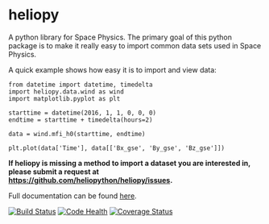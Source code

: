 # heliopy

A python library for Space Physics. The primary goal of this python package is
to make it really easy to import common data sets used in Space Physics.

A quick example shows how easy it is to import and view data:

```
from datetime import datetime, timedelta
import heliopy.data.wind as wind
import matplotlib.pyplot as plt

starttime = datetime(2016, 1, 1, 0, 0, 0)
endtime = starttime + timedelta(hours=2)

data = wind.mfi_h0(starttime, endtime)

plt.plot(data['Time'], data[['Bx_gse', 'By_gse', 'Bz_gse']])
```

**If heliopy is missing a method to import a dataset you are interested in,
please submit a request at https://github.com/heliopython/heliopy/issues.**

Full documentation can be found [here](http://heliopy.readthedocs.io/en/latest/).

[![Build Status](https://travis-ci.org/heliopython/heliopy.svg?branch=master)](https://travis-ci.org/heliopython/heliopy)
[![Code Health](https://landscape.io/github/heliopython/heliopy/master/landscape.svg?style=flat)](https://landscape.io/github/heliopython/heliopy/master)
[![Coverage Status](https://coveralls.io/repos/github/heliopython/heliopy/badge.svg?branch=master)](https://coveralls.io/github/heliopython/heliopy?branch=master)
